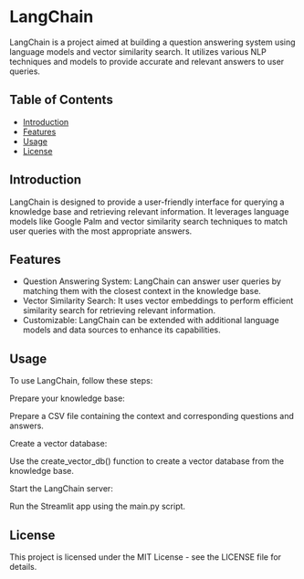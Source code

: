 # LangChain

LangChain is a project aimed at building a question answering system using language models and vector similarity search. It utilizes various NLP techniques and models to provide accurate and relevant answers to user queries.

## Table of Contents
- [Introduction](#introduction)
- [Features](#features)
- [Usage](#usage)
- [License](#license)

## Introduction

LangChain is designed to provide a user-friendly interface for querying a knowledge base and retrieving relevant information. It leverages language models like Google Palm and vector similarity search techniques to match user queries with the most appropriate answers.

## Features

- Question Answering System: LangChain can answer user queries by matching them with the closest context in the knowledge base.
- Vector Similarity Search: It uses vector embeddings to perform efficient similarity search for retrieving relevant information.
- Customizable: LangChain can be extended with additional language models and data sources to enhance its capabilities.

## Usage
To use LangChain, follow these steps:

Prepare your knowledge base:

Prepare a CSV file containing the context and corresponding questions and answers.

Create a vector database:

Use the create_vector_db() function to create a vector database from the knowledge base.

Start the LangChain server:

Run the Streamlit app using the main.py script.

## License
This project is licensed under the MIT License - see the LICENSE file for details.
